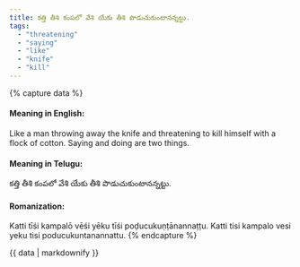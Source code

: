 ```yaml
---
title: కత్తి తీశి కంపలో వేశి యేకు తీశి పొడుచుకుంటానన్నట్టు.
tags:
  - "threatening"
  - "saying"
  - "like"
  - "knife"
  - "kill"
---
```


{% capture data %}
#### Meaning in English:
Like a man throwing away the knife and threatening to kill himself with a flock of cotton.
Saying and doing are two things.

#### Meaning in Telugu:
కత్తి తీశి కంపలో వేశి యేకు తీశి పొడుచుకుంటానన్నట్టు.

#### Romanization:
Katti tīśi kampalō vēśi yēku tīśi poḍucukuṇṭānannaṭṭu.
Katti tisi kampalo vesi yeku tisi poducukuntanannattu.
{% endcapture %}

{{ data | markdownify }}

